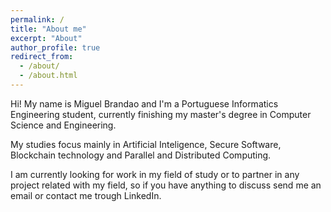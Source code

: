 ```yaml
---
permalink: /
title: "About me"
excerpt: "About"
author_profile: true
redirect_from: 
  - /about/
  - /about.html
---
```


Hi! My name is Miguel Brandao and I'm a Portuguese Informatics Engineering student, currently finishing my master's degree in Computer Science and Engineering.

My studies focus mainly in Artificial Inteligence, Secure Software, Blockchain technology and Parallel and Distributed Computing.

I am currently looking for work in my field of study or to partner in any project related with my field, so if you have anything to discuss send me an email or contact me trough LinkedIn.